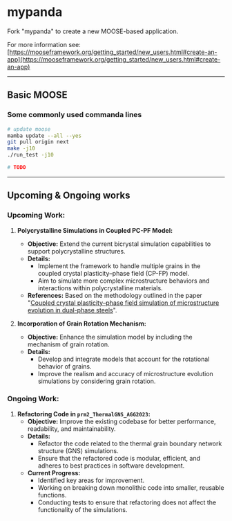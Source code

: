 mypanda
=====

Fork "mypanda" to create a new MOOSE-based application.

For more information see: [https://mooseframework.org/getting_started/new_users.html#create-an-app](https://mooseframework.org/getting_started/new_users.html#create-an-app)

---

## Basic MOOSE

### Some commonly used commanda lines

```bash
# update moose
mamba update --all --yes
git pull origin next
make -j10
./run_test -j10

# TODO
```
---
## Upcoming & Ongoing works

### Upcoming Work:
1. **Polycrystalline Simulations in Coupled PC-PF Model:**
   - **Objective:** Extend the current bicrystal simulation capabilities to support polycrystalline structures.
   - **Details:** 
     - Implement the framework to handle multiple grains in the coupled crystal plasticity–phase field (CP-FP) model.
     - Aim to simulate more complex microstructure behaviors and interactions within polycrystalline materials.
   - **References:** Based on the methodology outlined in the paper "[Coupled crystal plasticity–phase field simulation of microstructure evolution in dual-phase steels](https://www.sciencedirect.com/science/article/pii/S092702561630605X)".

2. **Incorporation of Grain Rotation Mechanism:**
   - **Objective:** Enhance the simulation model by including the mechanism of grain rotation.
   - **Details:**
     - Develop and integrate models that account for the rotational behavior of grains.
     - Improve the realism and accuracy of microstructure evolution simulations by considering grain rotation.

### Ongoing Work:
1. **Refactoring Code in `prm2_ThermalGNS_AGG2023`:**
   - **Objective:** Improve the existing codebase for better performance, readability, and maintainability.
   - **Details:**
     - Refactor the code related to the thermal grain boundary network structure (GNS) simulations.
     - Ensure that the refactored code is modular, efficient, and adheres to best practices in software development.
   - **Current Progress:**
     - Identified key areas for improvement.
     - Working on breaking down monolithic code into smaller, reusable functions.
     - Conducting tests to ensure that refactoring does not affect the functionality of the simulations.
